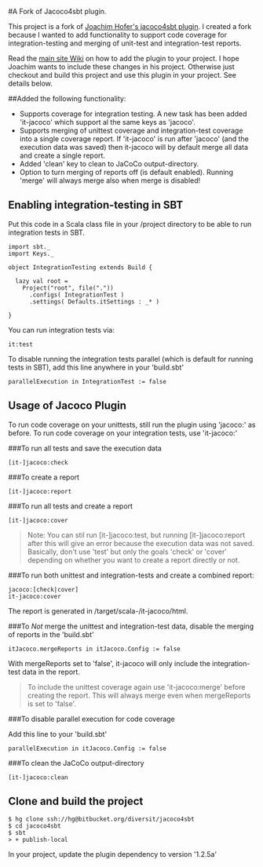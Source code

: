 #A Fork of Jacoco4sbt plugin.

This project is a fork of [Joachim Hofer's jacoco4sbt plugin](https://bitbucket.org/jmhofer/jacoco4sbt).
I created a fork because I wanted to add functionality to support code coverage for integration-testing and merging of unit-test and integration-test reports.

Read the [main site Wiki](https://bitbucket.org/jmhofer/jacoco4sbt/wiki/Home) on how to add the plugin to your project.
I hope Joachim wants to include these changes in his project. Otherwise just checkout and build this project and use this plugin in your project. See details below.

##Added the following functionality:
+ Supports coverage for integration testing. A new task has been added 'it-jacoco' which support al the same keys as 'jacoco'.
+ Supports merging of unittest coverage and integration-test coverage into a single coverage report. If 'it-jacoco' is run after 'jacoco' (and the execution data was saved) then it-jacoco will by default merge all data and create a single report.
+ Added 'clean' key to clean to JaCoCo output-directory.
+ Option to turn merging of reports off (is default enabled). Running 'merge' will always merge also when merge is disabled!

## Enabling integration-testing in SBT

Put this code in a Scala class file in your <project>/project directory to be able to run integration tests in SBT.

    import sbt._
    import Keys._

    object IntegrationTesting extends Build {

      lazy val root =
        Project("root", file("."))
          .configs( IntegrationTest )
          .settings( Defaults.itSettings : _* )

    }

You can run integration tests via:

    it:test

To disable running the integration tests parallel (which is default for running tests in SBT), add this line anywhere in your 'build.sbt'

    parallelExecution in IntegrationTest := false


## Usage of Jacoco Plugin

To run code coverage on your unittests, still run the plugin using 'jacoco:<key>' as before.
To run code coverage on your integration tests, use 'it-jacoco:<key>'

###To run all tests and save the execution data

    [it-]jacoco:check

###To create a report

    [it-]jacoco:report

###To run all tests and create a report

    [it-]jacoco:cover

>Note: You can stil run [it-]jacoco:test, but running [it-]jacoco:report after this will give an error because the execution data was not saved.
Basically, don't use 'test' but only the goals 'check' or 'cover' depending on whether you want to create a report directly or not.

###To run both unittest and integration-tests and create a combined report:

    jacoco:[check|cover]
    it-jacoco:cover
The report is generated in <project>/target/scala-<version>/it-jacoco/html.

###To *Not* merge the unittest and integration-test data, disable the merging of reports in the 'build.sbt'

    itJacoco.mergeReports in itJacoco.Config := false
With mergeReports set to 'false', it-jacoco will only include the integration-test data in the report.
>To include the unittest coverage again use 'it-jacoco:merge' before creating the report. This will always merge even when mergeReports is set to 'false'.

###To disable parallel execution for code coverage

Add this line to your 'build.sbt'

    parallelExecution in itJacoco.Config := false

###To clean the JaCoCo output-directory

    [it-]jacoco:clean

## Clone and build the project
    $ hg clone ssh://hg@bitbucket.org/diversit/jacoco4sbt
    $ cd jacoco4sbt
    $ sbt
    > + publish-local

In your project, update the plugin dependency to version '1.2.5a'
